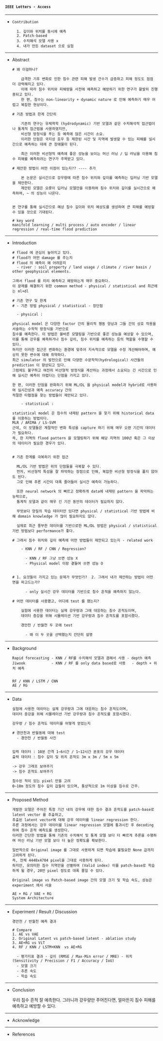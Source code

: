#### `IEEE Letters - Access`

---

- `Contribution`

    
        1. 깊이와 위치를 동시에 예측
        2. Patch-based
        3. 수치해석 모델 사용 x
        4. 내가 만든 dataset 으로 실험 

---

- Abstract

      # 왜 이걸하나?
  
          급격한 기후 변화로 인한 침수 관련 피해 발생 건수가 급증하고 피해 정도도 점점 더 강력해지고 있다.
          이에 따라 침수 위치와 피해량을 사전에 예측하고 예방하기 위한 연구가 활발히 진행중되고 있다.
          한 편, 침수는 non-linearity + dynamic nature 로 인해 예측하기 매우 어렵고 복잡한 현상이다.
  
      # 기존 방법과 한계 간단히 
      
          기존의 연구는 유체역학 (hydrodynamic) 기반 모델과 같은 수치해석적 접근법이나 통계적 접근법을 사용하였지만, 
          비선형 방정식을 푸는 등 예측에 많은 시간이 소요.
          이러한 단점은 국지성 호우 등 제한된 시간 및 지역에 발생할 수 있는 피해를 실시간으로 예측하는 데에 큰 장애물이 된다.
    
          최근 이러한 비선형적 예측에 좋은 성능을 보이는 머신 러닝 / 딥 러닝을 이용해 침수 피해를 예측하려는 연구가 주목받고 있다.

      # 제안한 방법이 어떤 이점이 있는지?? ---- 추가 
  
          본 논문은 실시간으로 강우량에 따른 침수 위치와 깊이를 예측하는 딥러닝 기반 모델을 제안한다.
          제안된 모델은 오롯이 딥러닝 모델만을 이용하여 침수 위치와 깊이를 실시간으로 예측하며, ~ 의 성능이 나온다. 


      본 연구를 통해 실시간으로 예상 침수 깊이와 위치 예상도를 생성하여 큰 피해를 예방할 수 있을 것으로 기대된다. 

      # key word
      manifold learning / multi process / auto encoder / linear regression / real-time flood prediction
  
---

- Introduction


      # flood 에 관심이 높아지고 있다.
      # flood가 어떤 damage 를 주는지
      # flood 의 예측이 왜 어려운지
        - river : soil property / land usage / climate / river basin / other geophysical elements.

      그래서 flood 를 미리 예측하고 예방하는게 매우 중요하다.
      이 문제를 해결하기 위한 common method - physical / statistical and 최근에는 ml+dl 

      # 기존 연구 및 한계 
      # - 기존 방법 physical / statistical - 장단점

        - physical :
  
      physical model 은 다양한 factor 간의 물리적 행동 양상과 그들 간의 상호 작용을 서술하는 수학적 방정식을 기반으로
      침수를 예측한다. 이 방법은 올바른 모델링을 기반으로 좋은 성능을 예상할 수 있으며,
      이를 통해 강우를 예측하거나 침수 깊이, 침수 위치를 예측하는 등의 역할을 수행할 수 있다.
      하지만 이러한 접근은 변화하는 환경에 맞추어 지속적으로 모델을 수정 개선해야하며, 예상치 못한 변수에 대해 취약하다.
      최근 simulator 의 발전으로 인해 다양한 수문학적(hydrological) 사건들의 prediction 이 향상되고 있다.
      그럼에도 불구하고 여전히 비선형적 방정식을 계산하는 과정에서 소요되는 긴 시간으로 인해 실시간 예측이 어렵다는 단점을 가지고 있다.

      한 편, 이러한 단점을 완화하기 위해 ML/DL 을 physical model과 hybrid로 사용하여 실시간성과 예측 accuracy 간의
      적절한 타협점을 찾는 방법들이 제안되고 있다.
  
          - statistical :
  
      statistical model 은 침수의 내재된 pattern 을 찾기 위해 historical data 를 이용하는 방법이다.
      MLR / ARIMA / LS-SVM
      근데, 이 모델들은 계절적인 변화 특성을 capture 하기 위해 매우 오랜 기간의 데이터가 필요하다.
      즉, 한 지역의 flood pattern 을 모델링하기 위해 해당 지역의 100년 혹은 그 이상의 데이터가 필요한 경우가 있다.
        

      # 기존 한계를 극복하기 위한 접근
  
        ML/DL 기반 방법은 위의 단점들을 극복할 수 있다.
        먼저, 비선형적 특성을 잘 파악하는 장점으로 인해, 복잡한 비선형 방정식을 풀지 않아도 된다.
        그로 인해 추론 시간이 대폭 줄어들어 실시간 예측이 가능하다.

        또한 neural network 의 빠르고 정확하게 data에 내재된 pattern 을 파악하는 능력으로,
        통계적 모델과 같이 매우 긴 기간 동안의 데이터가 필요하지 않다. 

        무엇보다 양질의 학습 데이터만 있다면 physical / statistical 기반 방법에 비해 domain knowledge 가 많이 필요하지도 않다.
  
        실제로 최근 풍부한 데이터를 기반으로한 ML/DL 방법은 physical / statistical 기반 방법보다 performance가 좋다. 

      # 그래서 침수 위치와 깊이 예측에 어떤 방법들이 제안되고 있는지 - related work

          - KNN / RF / CNN / Regression?

            - KNN / RF 그냥 쓰면 성능 X
            - Physical model 이랑 곁들여 쓰면 성능 O
  

      # 1. 요것들이 가지고 있는 문제가 무엇인가?  2. 그래서 내가 제안하는 방법이 어떤 면을 파고드는가?

            - only 실시간 강우 데이터를 기반으로 침수 흔적을 예측하지 않는다. 
  
      # 어떤 데이터를 사용헀고, 어디에 test 를 했는지?

          실험에 사용한 데이터는 실제 강우량과 그에 대응하는 침수 흔적도이며,
          데이터 증강을 위해 시뮬레이션 기반 강우량과 침수 흔적도를 포함시켰다.

          경안천 / 반월천 두 곳에 test

            - 왜 이 두 곳을 선택했는지 간단히 설명 
  


---

- Background


      Rapid forecasting - KNN / RF를 수치해석 모델과 겸해서 사용 - depth 예측 
      Jiwook            - KNN / RF 를 only data based로 사용   - depth + 위치 예측 
    

      RF / KNN / LSTM / CNN 
      AE / RG

---

- Data

      실험에 사용한 데이터는 실제 강우량과 그에 대응하는 침수 흔적도이며,
      데이터 증강을 위해 시뮬레이션 기반 강우량과 침수 흔적도를 포함시켰다.
  
      강우량 / 침수 흔적도 데이터를 어떻게 얻었는지

      # 경안천과 반월동에 대해 test
        - 경안천 / 반월동 사진 
  

      입력 데이터 : 10분 간격 1~6시간 / 1~12시간 분포의 강우 데이터
      출력 데이터 : 침수 깊이 및 위치 흔적도 3m x 3m / 5m x 5m 

      -> 강우 그래프 보여주기
      -> 침수 흔적도 보여주기

      침수된 적이 있는 pixel 만을 고려
      0~18m 정도의 침수 깊이 값들이 있으며, 통상적으로 1m 이상을 침수로 간주.
      

---

- Proposed Method

      개발한 모델은 주어진 특정 기간 내의 강우에 대한 침수 결과 흔적도를 patch-base로 latent vector 를 추출하고, 
      추출된 latent vector에 대해 강우 데이터를 linear regression 한다.
      추론 과정에서는 강우 데이터를 linear regression 모델에 통과시킨 후 decoding 하여 침수 흔적 예측도를 생성한다.
      이러한 간단한 방법을 통해 기존의 수치해석 및 통계 모델 보다 더 빠르게 추론을 수행하며 머신 러닝 기반 모델 보다 더 높은 정확도를 확보한다.

      일반적으로 Original image 를 그대로 사용하게 되면 학습에 불필요한 None 값까지 고려하게 된다.
      즉, 전체 4448x4704 pixel을 그대로 사용하게 된다.
      하지만, 유의미한 침수 지역만을 선별하여 (Valid index) 이를 patch-base로 학습하게 될 경우, 20만 pixel 정도로 대폭 줄일 수 있다. 

      Original image vs Patch-based image 간의 모델 크기 및 학습 속도, 성능은 experiment 에서 서술 

      AE + RG / VAE + RG
      System Architecture 


---

- Experiment / Result / Discussion 

      경안천 / 반월천 예측 결과

      # Compare
      1. AE vs VAE
      2. Original Latent vs patch-based latent - ablation study 
      3. AE+RG vs ViT
      4. RF / KNN / LSTM+KNN  vs AE+RG

        - 평가지표 결과 - 깊이 (RMSE / Max-Min error / MRE) - 위치 (Sensitivity / Precision / F1 / Accuracy / IoU)
        - 모델 크기
        - 추론 속도
        - 학습 속도

      
---

- Conclusion


    우리 침수 흔적 잘 예측한다. 그러니까 강우량만 주어진다면, 얼마든지 침수 피해를 예측하고 예방할 수 있다. 

---

- Acknowledge

---

- References
  
  
